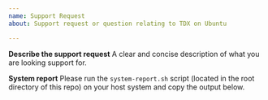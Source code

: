 ```yaml
---
name: Support Request
about: Support request or question relating to TDX on Ubuntu

---
```


<!-- BEFORE SUBMISSION: Please review known issues prior to submitting a request. -->

**Describe the support request**
A clear and concise description of what you are looking support for.

**System report**
Please run the `system-report.sh` script (located in the root directory of this repo) on your host system and copy the output below.
